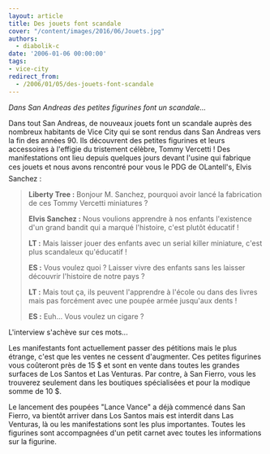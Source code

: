 ```yaml
---
layout: article
title: Des jouets font scandale
cover: "/content/images/2016/06/Jouets.jpg"
authors:
  - diabolik-c
date: '2006-01-06 00:00:00'
tags:
- vice-city
redirect_from:
  - /2006/01/05/des-jouets-font-scandale
---
```


_Dans San Andreas des petites figurines font un scandale..._

Dans tout San Andreas, de nouveaux jouets font un scandale auprès des nombreux habitants de Vice City qui se sont rendus dans San Andreas vers la fin des années 90. Ils découvrent des petites figurines et leurs accessoires à l'effigie du tristement célèbre, Tommy Vercetti ! Des manifestations ont lieu depuis quelques jours devant l'usine qui fabrique ces jouets et nous avons rencontré pour vous le PDG de OLantell's, Elvis Sanchez :

> **Liberty Tree :** Bonjour M. Sanchez, pourquoi avoir lancé la fabrication de ces Tommy Vercetti miniatures ?
> 
> **Elvis Sanchez :** Nous voulions apprendre à nos enfants l'existence d'un grand bandit qui a marqué l'histoire, c'est plutôt éducatif !
> 
> **LT :** Mais laisser jouer des enfants avec un serial killer miniature, c'est plus scandaleux qu'éducatif !
> 
> **ES :** Vous voulez quoi ? Laisser vivre des enfants sans les laisser découvrir l'histoire de notre pays ?
> 
> **LT :** Mais tout ça, ils peuvent l'apprendre à l'école ou dans des livres mais pas forcément avec une poupée armée jusqu'aux dents !
> 
> **ES :** Euh... Vous voulez un cigare ?

L'interview s'achève sur ces mots...

Les manifestants font actuellement passer des pétitions mais le plus étrange, c'est que les ventes ne cessent d'augmenter. Ces petites figurines vous coûteront près de 15 $ et sont en vente dans toutes les grandes surfaces de Los Santos et Las Venturas. Par contre, à San Fierro, vous les trouverez seulement dans les boutiques spécialisées et pour la modique somme de 10 $.

Le lancement des poupées "Lance Vance" a déjà commencé dans San Fierro, va bientôt arriver dans Los Santos mais est interdit dans Las Venturas, là ou les manifestations sont les plus importantes. Toutes les figurines sont accompagnées d'un petit carnet avec toutes les informations sur la figurine.